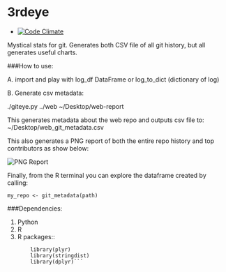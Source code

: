 # 3rdeye
* [![Code Climate](https://codeclimate.com/github/sqor/3rdeye/badges/gpa.svg)](https://codeclimate.com/github/sqor/3rdeye)

Mystical stats for git.  Generates both CSV file of all git history, but all generates useful charts.

###How to use:

A.  import and play with log_df DataFrame or log_to_dict (dictionary of log)

B.  Generate csv metadata:

  ./giteye.py ../web ~/Desktop/web-report

This generates metadata about the web repo and outputs csv file to:  
  ~/Desktop/web_git_metadata.csv

This also generates a PNG report of both the entire repo history and top contributors as show below:

![PNG Report](http://s10.postimg.org/i77jlttrd/elixir_git_metadata_csv_Full_Page_1.jpg)

Finally, from the R terminal you can explore the dataframe created by calling:

  `my_repo <- git_metadata(path)`

###Dependencies:

1.  Python
2.  R 
3.  R packages::  
      ``` library("ggplot2")
          library(plyr)
          library(stringdist)
          library(dplyr)```
